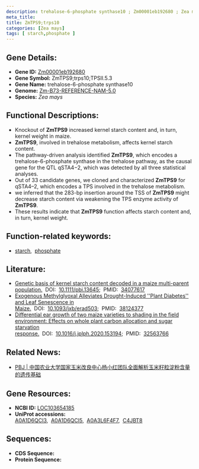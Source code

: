 ```yaml
---
description: trehalose-6-phosphate synthase10 ; Zm00001eb192680 ; Zea mays
meta_title:
title: ZmTPS9;trps10
categories: [Zea mays]
tags: [ starch,phosphate ]
---
```


## Gene Details:
- **Gene ID:**	[Zm00001eb192680](https://www.maizegdb.org/gene_center/gene/Zm00001eb192680)
- **Gene Symbol:** ZmTPS9;trps10;TPSII.5.3
- **Gene Name:** trehalose-6-phosphate synthase10
- **Genome:** [Zm-B73-REFERENCE-NAM-5.0](https://www.maizegdb.org/genome/assembly/Zm-B73-REFERENCE-NAM-5.0)
- **Species:** *Zea mays*

## Functional Descriptions:
   - Knockout of **ZmTPS9** increased kernel starch content and, in turn, kernel weight in maize.
   - **ZmTPS9**, involved in trehalose metabolism, affects kernel starch content.
   - The pathway-driven analysis identified **ZmTPS9**, which encodes a trehalose-6-phosphate synthase in the trehalose pathway, as the causal gene for the QTL qSTA4−2, which was detected by all three statistical analyses.
   - Out of 33 candidate genes, we cloned and characterized **ZmTPS9** for qSTA4–2, which encodes a TPS involved in the trehalose metabolism.
   - we inferred that the 283-bp insertion around the TSS of **ZmTPS9** might decrease starch content via weakening the TPS enzyme activity of **ZmTPS9**.
   - These results indicate that **ZmTPS9** function affects starch content and, in turn, kernel weight.

## Function-related keywords:
- [starch](/tags/starch/),&nbsp;&nbsp;[phosphate](/tags/phosphate/)

## Literature:
   - [Genetic basis of kernel starch content decoded in a maize multi-parent population.]( https://onlinelibrary.wiley.com/doi/10.1111/pbi.13645)&nbsp;&nbsp;DOI:&nbsp;&nbsp;[10.1111/pbi.13645](https://onlinelibrary.wiley.com/doi/10.1111/pbi.13645);&nbsp;&nbsp;PMID:&nbsp;&nbsp;[34077617](https://pubmed.ncbi.nlm.nih.gov/34077617/)
   - [Exogenous Methylglyoxal Alleviates Drought-Induced &#x27;&#x27;Plant Diabetes&#x27;&#x27; and Leaf Senescence in Maize.]( https://academic.oup.com/jxb/advance-article/doi/10.1093/jxb/erad503/7485675)&nbsp;&nbsp;DOI:&nbsp;&nbsp;[10.1093/jxb/erad503](https://academic.oup.com/jxb/advance-article/doi/10.1093/jxb/erad503/7485675);&nbsp;&nbsp;PMID:&nbsp;&nbsp;[38124377](https://pubmed.ncbi.nlm.nih.gov/38124377/)
   - [Differential ear growth of two maize varieties to shading in the field environment: Effects on whole plant carbon allocation and sugar starvation response.]( https://www.sciencedirect.com/science/article/abs/pii/S0176161720300845?via%3Dihub)&nbsp;&nbsp;DOI:&nbsp;&nbsp;[10.1016/j.jplph.2020.153194](https://www.sciencedirect.com/science/article/abs/pii/S0176161720300845?via%3Dihub);&nbsp;&nbsp;PMID:&nbsp;&nbsp;[32563766](https://pubmed.ncbi.nlm.nih.gov/32563766/)

## Related News:
   - [PBJ | 中国农业大学国家玉米改良中心杨小红团队全面解析玉米籽粒淀粉含量的遗传基础](https://mp.weixin.qq.com/s?__biz=Mzg3MDEwNDEyMg==&mid=2247511852&idx=1&sn=dbe042f6da6f660a695ad40145df07cf&chksm=ce900279f9e78b6f21a52bf6dae3366eaf7cb1205ce31cb182f6c82d5b4ac34ccd90865fdcaa&scene=27#wechat_redirect)

## Gene Resources:
- **NCBI ID:** [LOC103654185](https://www.ncbi.nlm.nih.gov/gene/?term=LOC103654185)
- **UniProt accessions:** [A0A1D6QCI3](https://www.uniprot.org/uniprotkb/A0A1D6QCI3/entry),&nbsp;&nbsp;[A0A1D6QCI5](https://www.uniprot.org/uniprotkb/A0A1D6QCI5/entry),&nbsp;&nbsp;[A0A3L6F4F7](https://www.uniprot.org/uniprotkb/A0A3L6F4F7/entry),&nbsp;&nbsp;[C4JBT8](https://www.uniprot.org/uniprotkb/C4JBT8/entry)



## Sequences:
- **CDS Sequence:**
- **Protein Sequence:**
